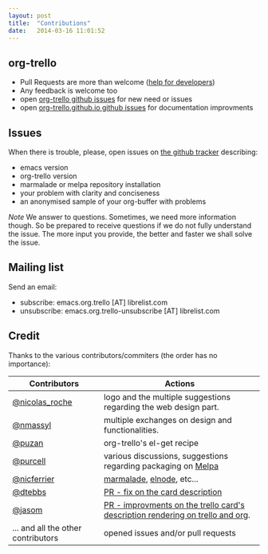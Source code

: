 ```yaml
---
layout: post
title:  "Contributions"
date:   2014-03-16 11:01:52
---
```


## org-trello

- Pull Requests are more than welcome ([help for developers](https://github.com/org-trello/org-trello/blob/master/README-dev.md))
- Any feedback is welcome too
- open [org-trello github issues](https://github.com/org-trello/org-trello/issues) for new need or issues
- open [org-trello.github.io github issues](https://github.com/org-trello/org-trello.github.io/issues) for documentation improvments

## Issues

When there is trouble, please, open issues on [the github tracker](https://github.com/org-trello/org-trello/issues?state=open) describing:

- emacs version
- org-trello version
- marmalade or melpa repository installation
- your problem with clarity and conciseness
- an anonymised sample of your org-buffer with problems

*Note*
We answer to questions. Sometimes, we need more information though.
So be prepared to receive questions if we do not fully understand the issue.
The more input you provide, the better and faster we shall solve the issue.

## Mailing list

Send an email:

- subscribe: emacs.org.trello [AT] librelist.com
- unsubscribe: emacs.org.trello-unsubscribe [AT] librelist.com

## Credit

Thanks to the various contributors/commiters (the order has no importance):

Contributors                                        | Actions
 ---------------------------------------------------|---------------------------------------------------------------------------------------------------
[@nicolas_roche](https://twitter.com/nicolas_roche) | logo and the multiple suggestions regarding the web design part.
[@nmassyl](https://twitter.com/nmassyl)             | multiple exchanges on design and functionalities.
[@puzan](https://github.com/puzan)                  | org-trello's el-get recipe
[@purcell](https://github.com/purcell)              | various discussions, suggestions regarding packaging on [Melpa](http://melpa.milkbox.net/)
[@nicferrier](https://github.com/nicferrier)        | [marmalade](http://marmalade-repo.org/), [elnode](https://github.com/nicferrier/elnode), etc...
[@dtebbs](https://github.com/dtebbs)                | [PR - fix on the card description](https://github.com/org-trello/org-trello/pull/173)
[@jasom](https://github.com/jasom)                  | [PR - improvments on the trello card's description rendering on trello and org](https://github.com/org-trello/org-trello/pull/175).
... and all the other contributors                  | opened issues and/or pull requests
